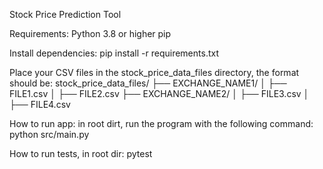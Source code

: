 Stock Price Prediction Tool

Requirements:
Python 3.8 or higher
pip

Install dependencies:
pip install -r requirements.txt

Place your CSV files in the stock_price_data_files directory, the format should be:
stock_price_data_files/
├── EXCHANGE_NAME1/
│   ├── FILE1.csv
│   ├── FILE2.csv
├── EXCHANGE_NAME2/
│   ├── FILE3.csv
│   ├── FILE4.csv
                  

How to run app: in root dirt, run the program with the following command:
python src/main.py

How to run tests, in root dir:
pytest